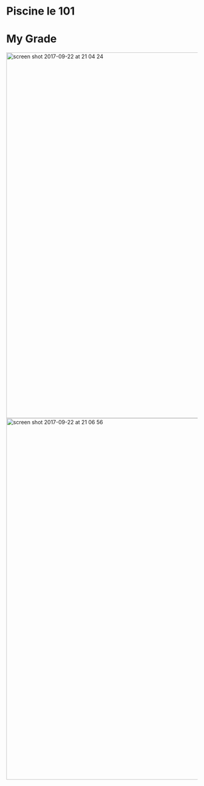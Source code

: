 
# Piscine le 101

# My Grade
<img width="964" alt="screen shot 2017-09-22 at 21 04 24" src="https://user-images.githubusercontent.com/14071702/30760290-d7f29e7a-9fd9-11e7-9ff1-fe699f73b385.png">
<img width="953" alt="screen shot 2017-09-22 at 21 06 56" src="https://user-images.githubusercontent.com/14071702/30760360-2378975a-9fda-11e7-8973-20beeed8ec62.png">

